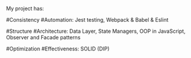 My project has:

  #Consistency #Automation:
    Jest testing,
    Webpack & Babel & Eslint

  #Structure #Architecture:
    Data Layer,
    State Managers,
    OOP in JavaScript,
    Observer and Facade patterns

  #Optimization #Effectiveness:
    SOLID (DIP)
